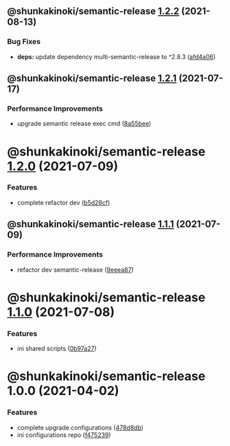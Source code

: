 ## @shunkakinoki/semantic-release [1.2.2](https://github.com/shunkakinoki/configurations/compare/@shunkakinoki/semantic-release@1.2.1...@shunkakinoki/semantic-release@1.2.2) (2021-08-13)

### Bug Fixes

- **deps:** update dependency multi-semantic-release to ^2.8.3 ([afd4a06](https://github.com/shunkakinoki/configurations/commit/afd4a06c05ba9c55e3abc51c116508134f169998))

## @shunkakinoki/semantic-release [1.2.1](https://github.com/shunkakinoki/configurations/compare/@shunkakinoki/semantic-release@1.2.0...@shunkakinoki/semantic-release@1.2.1) (2021-07-17)

### Performance Improvements

- upgrade semantic release exec cmd ([8a55bee](https://github.com/shunkakinoki/configurations/commit/8a55bee45ce44a67559a268fcd5f7e47ed2a9275))

# @shunkakinoki/semantic-release [1.2.0](https://github.com/shunkakinoki/configurations/compare/@shunkakinoki/semantic-release@1.1.1...@shunkakinoki/semantic-release@1.2.0) (2021-07-09)

### Features

- complete refactor dev ([b5d28cf](https://github.com/shunkakinoki/configurations/commit/b5d28cfc40f2c3bd7519b36b7cc62ce860b12bbe))

## @shunkakinoki/semantic-release [1.1.1](https://github.com/shunkakinoki/configurations/compare/@shunkakinoki/semantic-release@1.1.0...@shunkakinoki/semantic-release@1.1.1) (2021-07-09)

### Performance Improvements

- refactor dev semantic-release ([9eeea87](https://github.com/shunkakinoki/configurations/commit/9eeea874ec3f8891cdd9d3dc3ebc46de11904766))

# @shunkakinoki/semantic-release [1.1.0](https://github.com/shunkakinoki/configurations/compare/@shunkakinoki/semantic-release@1.0.0...@shunkakinoki/semantic-release@1.1.0) (2021-07-08)

### Features

- ini shared scripts ([0b97a27](https://github.com/shunkakinoki/configurations/commit/0b97a270fa11b6c6d89562b9e872e1dde64d4d75))

# @shunkakinoki/semantic-release 1.0.0 (2021-04-02)

### Features

- complete upgrade configurations ([478d8db](https://github.com/shunkakinoki/configurations/commit/478d8db3afc1157e242d47bc9439256b18849952))
- ini configurations repo ([f475239](https://github.com/shunkakinoki/configurations/commit/f4752399dc823289cf82c700b53f9a70bd061894))

